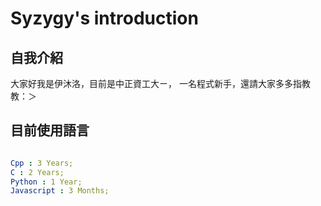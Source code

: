 # Syzygy's introduction

## 自我介紹

大家好我是伊沐洛，目前是中正資工大ㄧ，
一名程式新手，還請大家多多指教教：＞

## 目前使用語言

```yaml

Cpp : 3 Years;
C : 2 Years;
Python : 1 Year;
Javascript : 3 Months;

```
